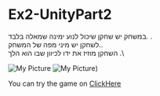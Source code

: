 # Ex2-UnityPart2

במשחק יש שחקן שיכול לנוע ימינה שמאלה בלבד. .\
לשחקן יש מיני מפה של המשחק..\
השחקן מוזיז את ידו לכיוון שבו הוא הלך .\


![My Picture](https://i.ibb.co/52YSxTw/EX2-PART2-B.jpg)
![My Picture](https://i.ibb.co/4t1YZwr/EX2PART2.jpg))

You can try the game on [ClickHere](https://liron02319.itch.io/ex2-unitypart2)
